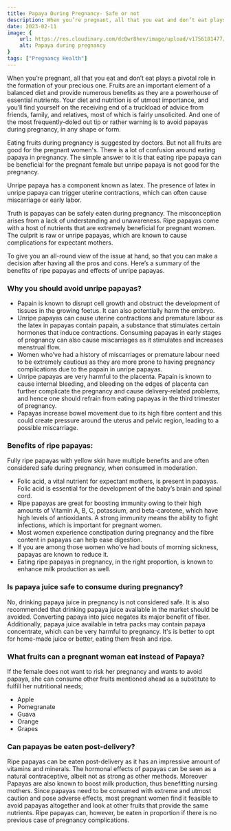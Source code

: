 ```yaml
---
title: Papaya During Pregnancy- Safe or not
description: When you’re pregnant, all that you eat and don’t eat plays a pivotal role in the formation of your precious one. Fruits are an important element of a balanced diet and provide numerous benefits as they are a powerhouse of essential nutrients...
date: 2023-02-11
image: {
    url: https://res.cloudinary.com/dc0wr8hev/image/upload/v1756181477/Papaya_During_Pregnancy_Safe_or_not_zolpkn.jpg ,
    alt: Papaya during pregnancy
}
tags: ["Pregnancy Health"]
---
```

When you’re pregnant, all that you eat and don’t eat plays a pivotal role in the formation of your precious one. Fruits are an important element of a balanced diet and provide numerous benefits as they are a powerhouse of essential nutrients. Your diet and nutrition is of utmost importance, and you’ll find yourself on the receiving end of a truckload of advice from friends, family, and relatives, most of which is fairly unsolicited. And one of the most frequently-doled out tip or rather warning is to avoid papayas during pregnancy, in any shape or form.

Eating fruits during pregnancy is suggested by doctors. But not all fruits are good for the pregnant women's. There is a lot of confusion around eating papaya in pregnancy. The simple answer to it is that eating ripe papaya can be beneficial for the pregnant female but unripe papaya is not good for the pregnancy. 

Unripe papaya has a component known as latex. The presence of latex in unripe papaya can trigger uterine contractions, which can often cause miscarriage or early labor. 

Truth is papayas can be safely eaten during pregnancy. The misconception arises from a lack of understanding and unawareness. Ripe papayas come with a host of nutrients that are extremely beneficial for pregnant women. The culprit is raw or unripe papayas, which are known to cause complications for expectant mothers.

To give you an all-round view of the issue at hand, so that you can make a decision after having all the pros and cons. Here’s a summary of the benefits of ripe papayas and effects of unripe papayas.

### Why you should avoid unripe papayas? 

<!-- ![Unripe papaya](https://img1.wsimg.com/isteam/ip/7d906beb-bc9b-4377-9b06-b22a3566899c/images.jpeg-87.jpg/:/rs=w:1280)  -->

- Papain is known to disrupt cell growth and obstruct the development of tissues in the growing foetus. It can also potentially harm the embryo.
- Unripe papayas can cause uterine contractions and premature labour as the latex in papayas contain papain, a substance that stimulates certain hormones that induce contractions. Consuming papayas in early stages of pregnancy can also cause miscarriages as it stimulates and increases menstrual flow.
- Women who’ve had a history of miscarriages or premature labour need to be extremely cautious as they are more prone to having pregnancy complications due to the papain in unripe papayas.
- Unripe papayas are very harmful to the placenta. Papain is known to cause internal bleeding, and bleeding on the edges of placenta can further complicate the pregnancy and cause delivery-related problems, and hence one should refrain from eating papayas in the third trimester of pregnancy.
- Papayas increase bowel movement due to its high fibre content and this could create pressure around the uterus and pelvic region, leading to a possible miscarriage.

### Benefits of ripe papayas:

<!-- ![Ripe papaya](https://img1.wsimg.com/isteam/ip/7d906beb-bc9b-4377-9b06-b22a3566899c/images.jpeg-88.jpg/:/cr=t:0%25,l:0%25,w:100%25,h:100%25/rs=w:1280) -->

Fully ripe papayas with yellow skin have multiple benefits and are often considered safe during pregnancy, when consumed in moderation.

- Folic acid, a vital nutrient for expectant mothers, is present in papayas. Folic acid is essential for the development of the baby’s brain and spinal cord.
- Ripe papayas are great for boosting immunity owing to their high amounts of Vitamin A, B, C, potassium, and beta-carotene, which have high levels of antioxidants. A strong immunity means the ability to fight infections, which is important for pregnant women.
- Most women experience constipation during pregnancy and the fibre content in papayas can help ease digestion.
- If you are among those women who’ve had bouts of morning sickness, papayas are known to reduce it.
- Eating ripe papayas in pregnancy, in the right proportion, is known to enhance milk production as well.

### Is papaya juice safe to consume during pregnancy?

No, drinking papaya juice in pregnancy is not considered safe. It is also recommended that drinking papaya juice available in the market should be avoided. Converting papaya into juice negates its major benefit of fiber. Additionally, papaya juice available in tetra packs may contain papaya concentrate, which can be very harmful to pregnancy. 
It's is better to opt for home-made juice or better, eating them fresh and ripe.

### What fruits can a pregnant woman eat instead of Papaya? 

<!-- ![fruits](https://img1.wsimg.com/isteam/ip/7d906beb-bc9b-4377-9b06-b22a3566899c/download.jpeg-24.jpg/:/cr=t:0%25,l:0%25,w:100%25,h:100%25/rs=w:1280) -->

If the female does not want to risk her pregnancy and wants to avoid papaya, she can consume other fruits mentioned ahead as a substitute to fulfill her nutritional needs;

- Apple
- Pomegranate
- Guava
- Orange
- Grapes

### Can papayas be eaten post-delivery?

Ripe papayas can be eaten post-delivery as it has an impressive amount of vitamins and minerals. The hormonal effects of papayas can be seen as a natural contraceptive, albeit not as strong as other methods.
Moreover Papayas are also known to boost milk production, thus benefitting nursing mothers. 
Since papayas need to be consumed with extreme and utmost caution and pose adverse effects, most pregnant women find it feasible to avoid papayas altogether and look at other fruits that provide the same nutrients. Ripe papayas can, however, be eaten in proportion if there is no previous case of pregnancy complications.